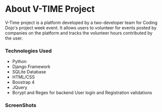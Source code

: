 # About V-TIME Project
V-Time project is a platform developed by a two-developer team for Coding Dojo's project week event. It allows users to volunteer for events posted by companies on the platform and tracks the volunteer hours contributed by the user. 
### Technologies Used ###
* Python
* Django Framework
* SQLite Database
* HTML/CSS
* Boostrap 4
* JQuery
* Bcrypt and Regex for backend User login and Registration validations
### ScreenShots ###
